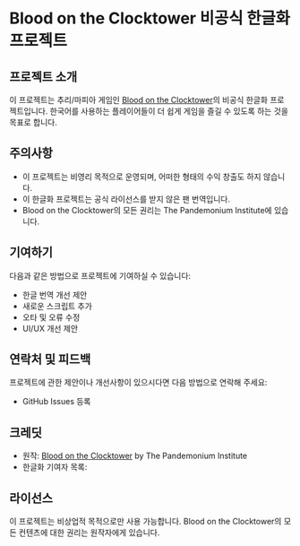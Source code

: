 # Blood on the Clocktower 비공식 한글화 프로젝트

## 프로젝트 소개

이 프로젝트는 추리/마피아 게임인 [Blood on the Clocktower](https://bloodontheclocktower.com/)의 비공식 한글화 프로젝트입니다. 한국어를 사용하는 플레이어들이 더 쉽게 게임을 즐길 수 있도록 하는 것을 목표로 합니다.

## 주의사항

- 이 프로젝트는 비영리 목적으로 운영되며, 어떠한 형태의 수익 창출도 하지 않습니다.
- 이 한글화 프로젝트는 공식 라이선스를 받지 않은 팬 번역입니다.
- Blood on the Clocktower의 모든 권리는 The Pandemonium Institute에 있습니다.

## 기여하기

다음과 같은 방법으로 프로젝트에 기여하실 수 있습니다:

- 한글 번역 개선 제안
- 새로운 스크립트 추가
- 오타 및 오류 수정
- UI/UX 개선 제안

## 연락처 및 피드백

프로젝트에 관한 제안이나 개선사항이 있으시다면 다음 방법으로 연락해 주세요:

- GitHub Issues 등록

## 크레딧

- 원작: [Blood on the Clocktower](https://bloodontheclocktower.com/) by The Pandemonium Institute
- 한글화 기여자 목록:

## 라이선스

이 프로젝트는 비상업적 목적으로만 사용 가능합니다. Blood on the Clocktower의 모든 컨텐츠에 대한 권리는 원작자에게 있습니다.
